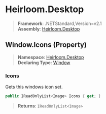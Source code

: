 # Heirloom.Desktop

> **Framework**: .NETStandard,Version=v2.1  
> **Assembly**: [Heirloom.Desktop][0]

## Window.Icons (Property)

> **Namespace**: [Heirloom.Desktop][0]  
> **Declaring Type**: [Window][1]

### Icons

Gets this windows icon set.

```cs
public IReadOnlyList<Image> Icons { get; }
```

> **Returns**: `IReadOnlyList<Image>`

[0]: ../../../Heirloom.Desktop.md
[1]: ../Window.md
